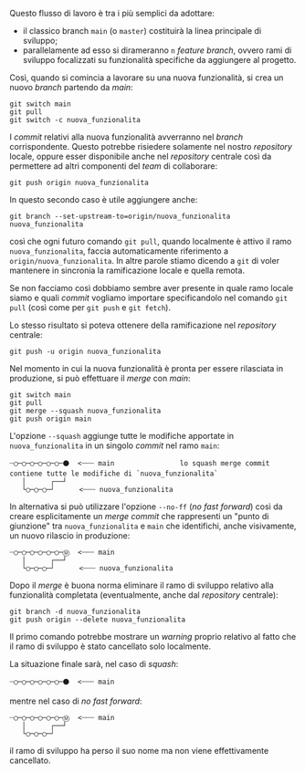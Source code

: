 Questo flusso di lavoro è tra i più semplici da adottare:
- il classico branch `main` (o `master`) costituirà la linea principale di sviluppo;
- parallelamente ad esso si dirameranno `n` *feature branch*, ovvero rami di sviluppo focalizzati su funzionalità specifiche da aggiungere al progetto.

Così, quando si comincia a lavorare su una nuova funzionalità, si crea un nuovo *branch* partendo da *main*:
```shell
git switch main
git pull
git switch -c nuova_funzionalita
```

I *commit* relativi alla nuova funzionalità avverranno nel *branch* corrispondente. Questo potrebbe risiedere solamente nel nostro *repository* locale, oppure esser disponibile anche nel *repository* centrale così da permettere ad altri componenti del *team* di collaborare:

```shell
git push origin nuova_funzionalita
```

In questo secondo caso è utile aggiungere anche:

```shell
git branch --set-upstream-to=origin/nuova_funzionalita nuova_funzionalita
```

così che ogni futuro comando `git pull`, quando localmente è attivo il ramo `nuova_funzionalita`, faccia automaticamente riferimento a `origin/nuova_funzionalita`. In altre parole stiamo dicendo a `git` di voler mantenere in sincronia la ramificazione locale e quella remota.

Se non facciamo così dobbiamo sembre aver presente in quale ramo locale siamo e quali *commit* vogliamo importare specificandolo nel comando `git pull` (così come per `git push` e `git fetch`).

Lo stesso risultato si poteva ottenere della ramificazione nel *repository* centrale:

```shell
git push -u origin nuova_funzionalita
```

Nel momento in cui la nuova funzionalità è pronta per essere rilasciata in produzione, si può effettuare il *merge* con *main*:

```shell
git switch main
git pull
git merge --squash nuova_funzionalita
git push origin main
```

L'opzione `--squash` aggiunge tutte le modifiche apportate in `nuova_funzionalita` in un singolo *commit* nel ramo `main`:

```
┈◯─◯─◯─◯─◯─◯─⚫  <┄┄┄ main                lo squash merge commit contiene tutte le modifiche di `nuova_funzionalita`
   │      ┌──┘   
   └◯─◯─◯─┘      <┄┄┄ nuova_funzionalita
```

In alternativa si può utilizzare l'opzione `--no-ff` (*no fast forward*) così da creare esplicitamente un *merge commit* che rappresenti un "punto di giunzione" tra `nuova_funzionalita` e `main` che identifichi, anche visivamente, un nuovo rilascio in produzione:

```
┈◯─◯─◯─◯─◯─◯─Ⓜ  <┄┄┄ main
   │      ┌──┘   
   └◯─◯─◯─┘      <┄┄┄ nuova_funzionalita
```

Dopo il *merge* è buona norma eliminare il ramo di sviluppo relativo alla funzionalità completata (eventualmente, anche dal *repository* centrale):

```shell
git branch -d nuova_funzionalita
git push origin --delete nuova_funzionalita
```

Il primo comando potrebbe mostrare un *warning* proprio relativo al fatto che il ramo di sviluppo è stato cancellato solo localmente.

La situazione finale sarà, nel caso di *squash*:

```
┈◯─◯─◯─◯─◯─◯─⚫  <┄┄┄ main
```

mentre nel caso di *no fast forward*:

```
┈◯─◯─◯─◯─◯─◯─Ⓜ  <┄┄┄ main
   │      ┌──┘   
   └◯─◯─◯─┘         
```

il ramo di sviluppo ha perso il suo nome ma non viene effettivamente cancellato.
